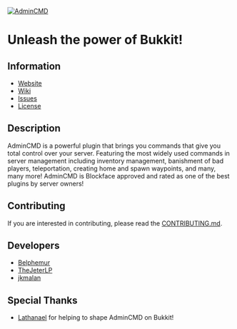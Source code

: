 [![AdminCMD](https://www.admincmd.com/static/2016/02/10/admincmd-logo-big.png)](https://admincmd.com)

Unleash the power of Bukkit!
============================

Information
-----------
* [Website](https://admincmd.com)
* [Wiki](https://wiki.admincmd.com)
* [Issues](https://bug.admincmd.com)
* [License](https://www.gnu.org/licenses/gpl-2.0.html)

Description
-----------
AdminCMD is a powerful plugin that brings you commands that give you total control over your server.
Featuring the most widely used commands in server management including inventory management, banishment of bad players, teleportation, creating home and spawn waypoints, and many, many more!
AdminCMD is Blockface approved and rated as one of the best plugins by server owners!

Contributing
------------
If you are interested in contributing, please read the [CONTRIBUTING.md](CONTRIBUTING.md).

Developers
----------
* [Belphemur](https://github.com/Belphemur)
* [TheJeterLP](https://github.com/TheJeterLP)
* [jkmalan](https://github.com/jkmalan)

Special Thanks
--------------
* [Lathanael](https://github.com/Lathanael) for helping to shape AdminCMD on Bukkit!

